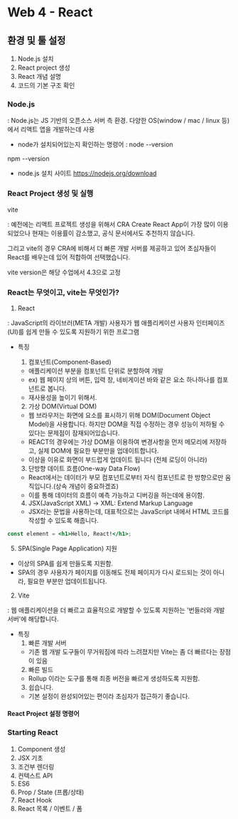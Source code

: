 # Web 4 - React

## 환경 및 툴 설정

1. Node.js 설치
2. React project 생성
3. React 개념 설명
4. 코드의 기본 구조 확인

### Node.js

: Node.js는 JS 기반의 오픈소스 서버 측 환경. 다양한 OS(window / mac / linux 등)에서 리액트 앱을 개발하는데 사용

- node가 설치되어있는지 확인하는 명령어
  : node --version

npm --version

- node.js 설치 사이트
  https://nodejs.org/download

### React Project 생성 및 실행

vite

: 예전에는 리액트 프로젝트 생성을 위해서 CRA Create React App이 가장 많이 이용되었으나 현재는 이용률이 감소했고, 공식 문서에서도 추천하지 않습니다.

그리고 vite의 경우 CRA에 비해서 더 빠른 개발 서버를 제공하고 있어 초심자들이 React를 배우는데 있어 적합하여 선택했습니다.

vite version은 해당 수업에서 4.3으로 고정

### React는 무엇이고, vite는 무엇인가?

1. React

: JavaScript의 라이브러(META 개발) 사용자가 웹 애플리케이션 사용자 인터페이즈(UI)를 쉽게 만들 수 있도록 지원하기 위한 프로그램

- 특징

  1. 컴포넌트(Component-Based)

  - 애플리케이션 부분을 컴포넌트 단위로 분할하여 개발
  - ex) 웹 페이지 상의 버튼, 입력 창, 네비게이션 바와 같은 요소 하나하나를 컴포넌트로 봅니다.
  - 재사용성을 높이기 위해서.

  2. 가상 DOM(Virtual DOM)

  - 웹 브라우저는 화면에 요소를 표시하기 위해 DOM(Document Object Model)을 사용합니다. 하지만 DOM을 직접 수정하는 경우 성능이 저하될 수 있다는 문제점이 잠재되어있습니다.
  - REACT의 경우에는 가상 DOM을 이용하여 변경사항을 먼저 메모리에 저장하고, 실제 DOM에 필요한 부분만을 업데이트합니다.
  - 이상을 이유로 화면이 부드럽게 업데이트 됩니다 (전체 로딩이 아니라)

  3. 단방향 데이트 흐름(One-way Data Flow)

  - React에서는 데이터가 부모 컴포넌트로부터 자식 컴포넌트로 한 방향으로만 움직입니다.(상속 개념이 중요하겠죠)
  - 이를 통해 데이터의 흐름이 예측 가능하고 디버깅을 하는데에 용이함.

  4. JSX(JavaScript XML) -> XML: Extend Markup Language

  - JSX라는 문법을 사용하는데, 대표적으로는 JavaScript 내에서 HTML 코드를 작성할 수 있도록 해줍니다.

```jsx
const element = <h1>Hello, React!</h1>;
```

5. SPA(Single Page Application) 지원

- 이상의 SPA를 쉽게 만들도록 지원함.
- SPA의 경우 사용자가 페이지를 이동해도 전체 페이지가 다시 로드되는 것이 아니라, 필요한 부분만 업데이트됩니다.

2. Vite

: 웹 애플리케이션을 더 빠르고 효율적으로 개발할 수 있도록 지원하는 '번들러와 개발 서버'에 해당합니다.

- 특징
  1. 빠른 개발 서버
  - 기존 웹 개발 도구들이 무거워짐에 따라 느려졌지만 Vite는 좀 더 빠르다는 장점이 있음
  2. 빠른 빌드
  - Rollup 이라는 도구를 통해 최종 버전을 빠르게 생성하도록 지원함.
  3. 쉽습니다.
  - 기본 설정이 완성되어있는 편이라 초심자가 접근하기 좋습니다.

#### React Project 설정 명령어

### Starting React

1. Component 생성
2. JSX 기초
3. 조건부 렌더링
4. 컨텍스트 API
5. ES6
6. Prop / State (프롭/상태)
7. React Hook
8. React 목록 / 이벤트 / 폼
